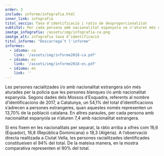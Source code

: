 ```yaml
---
order: 3
include: informe/infografia.html
inner_link: infografia
titol_seccio: Taxa d'identificació i ratio de desproporcionalitat
subtitol: Per cada persona amb nacionalitat espanyola se n’aturen més de 7 amb nacionalitat estrangera
imatge_infografia: /assets/img/infografia-ca.png
imatge_alt: infografia taxa d'identificació
titol_informe: "Descarrega’t l'informe"
informes:
  - idioma: ca
    link: '/assets/img/informe2018-ca.pdf'
  - idioma: es
    link: '/assets/img/informe2018-es.pdf'
  - idioma: en
    link: ''
---
```


Les persones racialitzades i/o amb nacionalitat estrangera són més aturades per la policia que les persones blanques i/o amb nacionalitat espanyola. Segons dades dels Mossos d’Esquadra, referents al nombre d’identificacions de 2017, a Catalunya, un 54,1% del total d’identificacions s’adrecen a persones estrangeres, quan aquestes només representen un 13,70% de la població catalana. En altres paraules, per cada persona amb nacionalitat espanyola se n’aturen 7,4 amb nacionalitat estrangera.

Si ens fixem en les nacionalitats per separat, la ràtio arriba a xifres com 16,6 (Equador), 16,8 (República Dominicana) o 18,3 (Algèria). A l’observació directa realitzada a Ciutat Vella, les persones racialitzades identificades constitueixen el 94% del total. De la mateixa manera, en la mostra comparativa representen el 90% del total.
